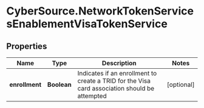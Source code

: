 # CyberSource.NetworkTokenServicesEnablementVisaTokenService

## Properties
Name | Type | Description | Notes
------------ | ------------- | ------------- | -------------
**enrollment** | **Boolean** | Indicates if an enrollment to create a TRID for the Visa card association should be attempted | [optional] 


